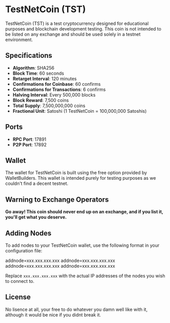 # TestNetCoin (TST)

TestNetCoin (TST) is a test cryptocurrency designed for educational purposes and blockchain development testing. This coin is not intended to be listed on any exchange and should be used solely in a testnet environment.

## Specifications

- **Algorithm**: SHA256
- **Block Time**: 60 seconds
- **Retarget Interval**: 120 minutes
- **Confirmations for Coinbase**: 60 confirms
- **Confirmations for Transactions**: 6 confirms
- **Halving Interval**: Every 500,000 blocks
- **Block Reward**: 7,500 coins
- **Total Supply**: 7,500,000,000 coins
- **Fractional Unit**: Satoshi (1 TestNetCoin = 100,000,000 Satoshis)

## Ports

- **RPC Port**: 17891
- **P2P Port**: 17892

## Wallet

The wallet for TestNetCoin is built using the free option provided by WalletBuilders. This wallet is intended purely for testing purposes as we couldn't find a decent testnet.

## Warning to Exchange Operators

**Go away! This coin should never end up on an exchange, and if you list it, you'll get what you deserve.**

## Adding Nodes

To add nodes to your TestNetCoin wallet, use the following format in your configuration file:

addnode=xxx.xxx.xxx.xxx
addnode=xxx.xxx.xxx.xxx
addnode=xxx.xxx.xxx.xxx
addnode=xxx.xxx.xxx.xxx


Replace `xxx.xxx.xxx.xxx` with the actual IP addresses of the nodes you wish to connect to.

## License

No lisence at all, your free to do whatever you damn well like with it, although it would be nice if you didnt break it.
